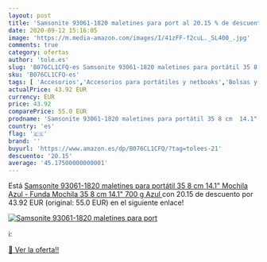 ```yaml
---
layout: post
title: 'Samsonite 93061-1820 maletines para port al 20.15 % de descuento'
date: 2020-09-12 15:16:05
image: 'https://m.media-amazon.com/images/I/41zFF-f2cuL._SL400_.jpg'
comments: true
category: ofertas
author: 'tole.es'
slug: 'B076CL1CFQ-es Samsonite 93061-1820 maletines para portátil 35 8 cm 14.1"...'
sku: 'B076CL1CFQ-es'
tags: [ 'Accesorios','Accesorios para portátiles y netbooks','Bolsas y fundas para portátiles y netbooks','Bolígrafos, lápices y útiles de escritura','Equipaje','Informática','Mochilas','Mochilas para portátiles y netbooks','Mochilas tipo casual','Oficina y papelería','Rotuladores permanentes','Rotuladores y subrayadores','mochila', ]
actualPrice: 43.92 EUR
currency: EUR
price: 43.92
comparePrice: 55.0 EUR
prodname: 'Samsonite 93061-1820 maletines para portátil 35 8 cm  14.1"  Mochila Azul - Funda  Mochila  35 8 cm  14.1"   700 g  Azul '
country: 'es'
flag: '🇪🇸'
brand: ''
buyurl: 'https://www.amazon.es/dp/B076CL1CFQ/?tag=tolees-21'
descuento: '20.15'
average: '45.17500000000001'
---
```


Está [Samsonite 93061-1820 maletines para portátil 35 8 cm  14.1"  Mochila Azul - Funda  Mochila  35 8 cm  14.1"   700 g  Azul ](https://www.amazon.es/dp/B076CL1CFQ/?tag=tolees-21) con 20.15 de descuento por 43.92 EUR (original: 55.0 EUR) en el siguiente enlace!

[![Samsonite 93061-1820 maletines para port](https://m.media-amazon.com/images/I/41zFF-f2cuL._SL400_.jpg)](https://www.amazon.es/dp/B076CL1CFQ/?tag=tolees-21)

ℹ️:


[🛒 Ver la oferta!!](https://www.amazon.es/dp/B076CL1CFQ/?tag=tolees-21)
